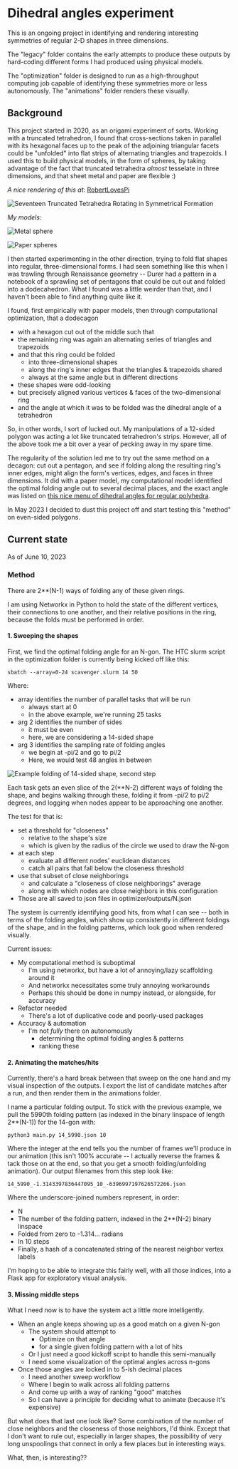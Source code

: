 # Dihedral angles experiment

This is an ongoing project in identifying and rendering interesting symmetries of regular 2-D shapes in three dimensions.

The "legacy" folder contains the early attempts to produce these outputs by hard-coding different forms I had produced using physical models.

The "optimization" folder is designed to run as a high-throughput computing job capable of identifying these symmetries more or less autonomously. The "animations" folder renders these visually.

## Background 
This project started in 2020, as an origami experiment of sorts. Working with a truncated tetrahedron, I found that cross-sections taken in parallel with its hexagonal faces up to the peak of the adjoining triangular facets could be "unfolded" into flat strips of alternating triangles and trapezoids. I used this to build physical models, in the form of spheres, by taking advantage of the fact that truncated tetrahedra *almost* tesselate in three dimensions, and that sheet metal and paper are flexible :)

*A nice rendering of this at*: [RobertLovesPi](https://robertlovespi.net/2014/05/28/seventeen-truncated-tetrahedra-in-symmetrical-formation/)

![Seventeen Truncated Tetrahedra Rotating in Symmetrical Formation](https://robertlovespi.files.wordpress.com/2014/05/augmented-trunc-tetra.gif?w=584 "Seventeen Truncated Tetrahedra Rotating in Symmetrical Formation")

*My models*:

![Metal sphere](legacy/pdf/IMG_7665.PNG "Metal sphere")

![Paper spheres](legacy/pdf/IMG_4380.PNG "Paper spheres")

I then started experimenting in the other direction, trying to fold flat shapes into regular, three-dimensional forms. I had seen something like this when I was trawling through Renaissance geometry -- Durer had a pattern in a notebook of a sprawling set of pentagons that could be cut out and folded into a dodecahedron. What I found was a little weirder than that, and I haven't been able to find anything quite like it.

I found, first empirically with paper models, then through computational optimization, that a dodecagon

* with a hexagon cut out of the middle such that
* the remaining ring was again an alternating series of triangles and trapezoids
* and that this ring could be folded
	* into three-dimensional shapes
	* along the ring's inner edges that the triangles & trapezoids shared
	* always at the same angle but in different directions
* these shapes were odd-looking
* but precisely aligned various vertices & faces of the two-dimensional ring
* and the angle at which it was to be folded was the dihedral angle of a tetrahedron
	
So, in other words, I sort of lucked out. My manipulations of a 12-sided polygon was acting a lot like truncated tetrahedron's strips. However, all of the above took me a bit over a year of pecking away in my spare time.

The regularity of the solution led me to try out the same method on a decagon: cut out a pentagon, and see if folding along the resulting ring's inner edges, might align the form's vertices, edges, and faces in three dimensions. It did with a paper model, my computational model identified the optimal folding angle out to several decimal places, and the exact angle was listed on [this nice menu of dihedral angles for regular polyhedra](https://en.wikipedia.org/wiki/Table_of_polyhedron_dihedral_angles).

In May 2023 I decided to dust this project off and start testing this "method" on even-sided polygons.

## Current state

As of June 10, 2023

### Method

There are 2**(N-1) ways of folding any of these given rings.

I am using Networkx in Python to hold the state of the different vertices, their connections to one another, and their relative positions in the ring, because the folds must be performed in order.

#### 1. Sweeping the shapes

First, we find the optimal folding angle for an N-gon. The HTC slurm script in the optimization folder is currently being kicked off like this:

	sbatch --array=0-24 scavenger.slurm 14 50

Where:

* array identifies the number of parallel tasks that will be run
	* always start at 0
	* in the above example, we're running 25 tasks
* arg 2 identifies the number of sides
	* it must be even
	* here, we are considering a 14-sided shape
* arg 3 identifies the sampling rate of folding angles
	* we begin at -pi/2 and go to pi/2
	* Here, we would test 48 angles in between

![Example folding of 14-sided shape, second step](legacy/pdf/14_319_step2_example.png "Example folding of 14-sided shape, second step")

Each task gets an even slice of the 2(**N-2) different ways of folding the shape, and begins walking through these, folding it from -pi/2 to pi/2 degrees, and logging when nodes appear to be approaching one another.

The test for that is:

* set a threshold for "closeness"
	* relative to the shape's size
	* which is given by the radius of the circle we used to draw the N-gon
* at each step
	* evaluate all different nodes' euclidean distances
	* catch all pairs that fall below the closeness threshold
* use that subset of close neighborings
	* and calculate a "closeness of close neighborings" average
	* along with which nodes are close neighbors in this configuration
* Those are all saved to json files in optimizer/outputs/N.json

The system is currently identifying good hits, from what I can see -- both in terms of the folding angles, which show up consistently in different foldings of the shape, and in the folding patterns, which look good when rendered visually.

Current issues:

* My computational method is suboptimal
	* I'm using networkx, but have a lot of annoying/lazy scaffolding around it
	* And networkx necessitates some truly annoying workarounds
	* Perhaps this should be done in numpy instead, or alongside, for accuracy
* Refactor needed
	* There's a lot of duplicative code and poorly-used packages
* Accuracy & automation
	* I'm not *fully* there on autonomously
		* determining the optimal folding angles & patterns
		* ranking these 

#### 2. Animating the matches/hits

Currently, there's a hard break between that sweep on the one hand and my visual inspection of the outputs. I export the list of candidate matches after a run, and then render them in the animations folder.

I name a particular folding output. To stick with the previous example, we pull the 5990th folding pattern (as indexed in the binary linspace of length 2**(N-1)) for the 14-gon with:

	python3 main.py 14_5990.json 10
	
Where the integer at the end tells you the number of frames we'll produce in our animation (this isn't 100% accurate -- I actually reverse the frames & tack those on at the end, so that you get a smooth folding/unfolding animation). Our output filenames from this step look like:
	
	14_5990_-1.3143397836447095_10_-6396997197626572266.json

Where the underscore-joined numbers represent, in order:

* N
* The number of the folding pattern, indexed in the 2**(N-2) binary linspace
* Folded from zero to -1.314... radians
* In 10 steps
* Finally, a hash of a concatenated string of the nearest neighbor vertex labels

I'm hoping to be able to integrate this fairly well, with all those indices, into a Flask app for exploratory visual analysis.

#### 3. Missing middle steps

What I need now is to have the system act a little more intelligently.

* When an angle keeps showing up as a good match on a given N-gon
	* The system should attempt to
		* Optimize on that angle
		* for a single given folding pattern with a lot of hits
	* Or I just need a good kickoff script to handle this semi-manually
	* I need some visualization of the optimal angles across n-gons
* Once those angles are locked in to 5-ish decimal places
	* I need another sweep workflow
	* Where I begin to walk across all folding patterns
	* And come up with a way of ranking "good" matches
	* So I can have a principle for deciding what to animate (because it's expensive)

But what does that last one look like? Some combination of the number of close neighbors and the closeness of those neighbors, I'd think. Except that I don't want to rule out, especially in larger shapes, the possibility of very long unspoolings that connect in only a few places but in interesting ways.

What, then, is interesting??